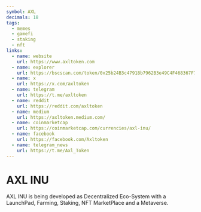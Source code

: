 ```yaml
---
symbol: AXL
decimals: 18
tags:
  - memes
  - gamefi
  - staking
  - nft
links:
  - name: website
    url: https://www.axltoken.com
  - name: explorer
    url: https://bscscan.com/token/0x25b24B3c47918b7962B3e49C4F468367F73CC0E0
  - name: x
    url: https://x.com/axltoken
  - name: telegram
    url: https://t.me/axltoken
  - name: reddit
    url: https://reddit.com/axltoken
  - name: medium
    url: https://axltoken.medium.com/
  - name: coinmarketcap
    url: https://coinmarketcap.com/currencies/axl-inu/
  - name: facebook
    url: https://facebook.com/Axltoken
  - name: telegram_news
    url: https://t.me/Axl_Token
---
```


# AXL INU

AXL INU is being developed as Decentralized Eco-System with a LaunchPad, Farming, Staking, NFT MarketPlace and a Metaverse.
